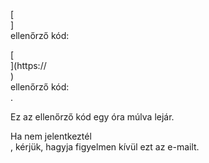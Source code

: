 [<br host>] <br action> ellenőrző kód: <br code>

[<br host>](https://<br host>) <br action> ellenőrző kód: <br code>.

Ez az ellenőrző kód egy óra múlva lejár.

Ha nem jelentkeztél <br action>, kérjük, hagyja figyelmen kívül ezt az e-mailt.